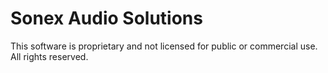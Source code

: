 # Sonex Audio Solutions


This software is proprietary and not licensed for public or commercial use. All rights reserved.